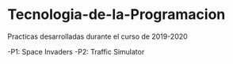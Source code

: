 # Tecnologia-de-la-Programacion

Practicas desarrolladas durante el curso de 2019-2020

-P1: Space Invaders
-P2: Traffic Simulator
